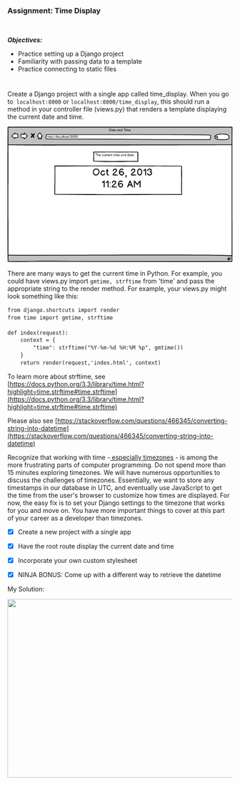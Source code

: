 ### Assignment: Time Display
<br/>

***Objectives:***

- Practice setting up a Django project
- Familiarity with passing data to a template
- Practice connecting to static files
#

Create a Django project with a single app called time_display. When you go to` localhost:8000` or `localhost:8000/time_display`, this should run a method in your controller file (views.py) that renders a template displaying the current date and time.

![](https://github.com/SaraSaeed1/Software-Web-Development-Bootcamp/blob/main/python_stack/django/django_intro/timeDisplay/img.png)

There are many ways to get the current time in Python. For example, you could have views.py import `gmtime, strftime` from 'time' and pass the appropriate string to the render method. For example, your views.py might look something like this:

```md
from django.shortcuts import render
from time import gmtime, strftime
    
def index(request):
    context = {
        "time": strftime("%Y-%m-%d %H:%M %p", gmtime())
    }
    return render(request,'index.html', context)
````

To learn more about strftime, see [https://docs.python.org/3.3/library/time.html?highlight=time.strftime#time.strftime](https://docs.python.org/3.3/library/time.html?highlight=time.strftime#time.strftime)

Please also see [https://stackoverflow.com/questions/466345/converting-string-into-datetime](https://stackoverflow.com/questions/466345/converting-string-into-datetime)

Recognize that working with time -[ especially timezones](https://docs.djangoproject.com/en/2.2/topics/i18n/timezones/) - is among the more frustrating parts of computer programming. Do not spend more than 15 minutes exploring timezones. We will have numerous opportunities to discuss the challenges of timezones. Essentially, we want to store any timestamps in our database in UTC, and eventually use JavaScript to get the time from the user's browser to customize how times are displayed. For now, the easy fix is to set your Django settings to the timezone that works for you and move on. You have more important things to cover at this part of your career as a developer than timezones.

- [x] Create a new project with a single app

- [x] Have the root route display the current date and time

- [x] Incorporate your own custom stylesheet

- [x] NINJA BONUS: Come up with a different way to retrieve the datetime



 My Solution:

<img src="https://github.com/SaraSaeed1/Software-Web-Development-Bootcamp/blob/main/python_stack/django/django_intro/timeDisplay/img-time.png" height=400px width=800px>

